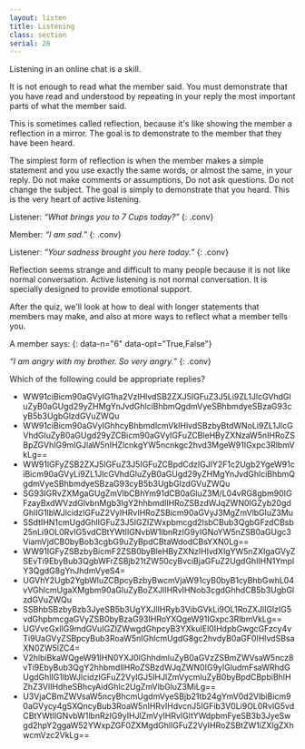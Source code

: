 ```yaml
---
layout: listen
title: Listening
class: section
serial: 28
---
```

Listening in an online chat is a skill.

It is not enough to read what the member said. You must demonstrate that you have read and understood by repeating in your reply the most important parts of what the member said.

This is sometimes called reflection, because it's like showing the member a reflection in a mirror. The goal is to demonstrate to the member that they have been heard.

The simplest form of reflection is when the member makes a simple statement and you use exactly the same words, or almost the same, in your reply. Do not make comments or assumptions, Do not ask questions. Do not change the subject. The goal is simply to demonstrate that you heard. This is the very heart of active listening.

Listener: *“What brings you to 7 Cups today?”*
{: .conv}

Member: *“I am sad.”*
{: .conv}

Listener: *“Your sadness brought you here today.”*
{: .conv}

Reflection seems strange and difficult to many people because it is not like normal conversation. Active listening is not normal conversation. It is specially designed to provide emotional support.

After the quiz, we'll look at how to deal with longer statements that members may make, and also at more ways to reflect what a member tells you.

A member says:
{: data-n="6" data-opt="True,False"}

*“I am angry with my brother. So very angry.”*
{: .conv}

Which of the following could be appropriate replies?

- WW91ciBicm90aGVyIG1ha2VzIHlvdSB2ZXJ5IGFuZ3J5Li9ZL1JlcGVhdGluZyB0aGUgd29yZHMgYnJvdGhlciBhbmQgdmVyeSBhbmdyeSBzaG93cyB5b3UgbGlzdGVuZWQu
- WW91ciBicm90aGVyIGhhcyBhbmdlcmVkIHlvdSBzbyBtdWNoLi9ZL1JlcGVhdGluZyB0aGUgd29yZCBicm90aGVyIGFuZCBleHByZXNzaW5nIHRoZSBpZGVhIG9mIGJlaW5nIHZlcnkgYW5ncnkgc2hvd3MgeW91IGxpc3RlbmVkLg==
- WW91IGFyZSB2ZXJ5IGFuZ3J5IGFuZCBpdCdzIGJlY2F1c2Ugb2YgeW91ciBicm90aGVyLi9ZL1JlcGVhdGluZyB0aGUgd29yZHMgYnJvdGhlciBhbmQgdmVyeSBhbmdyeSBzaG93cyB5b3UgbGlzdGVuZWQu
- SG93IGRvZXMgaGUgZmVlbCBhYm91dCB0aGluZ3M/L04vRG8gbm90IGFzayBxdWVzdGlvbnMgb3IgY2hhbmdlIHRoZSBzdWJqZWN0IGZyb20gdGhlIG1lbWJlcidzIGFuZ2VyIHRvIHRoZSBicm90aGVyJ3MgZmVlbGluZ3Mu
- SSdtIHN1cmUgdGhlIGFuZ3J5IGZlZWxpbmcgd2lsbCBub3QgbGFzdCBsb25nLi9OL0RvIG5vdCBtYWtlIGNvbW1lbnRzIG9yIGNoYW5nZSB0aGUgc3ViamVjdCB0byBob3cgbG9uZyBpdCBtaWdodCBsYXN0Lg==
- WW91IGFyZSBzbyBicmF2ZSB0byBleHByZXNzIHlvdXIgYW5nZXIgaGVyZSEvTi9EbyBub3QgbWFrZSBjb21tZW50cyBvciBjaGFuZ2UgdGhlIHN1YmplY3QgdG8gYnJhdmVyeS4=
- UGVhY2Ugb2YgbWluZCBpcyBzbyBwcmVjaW91cyB0byB1cyBhbGwhL04vVGhlcmUgaXMgbm90aGluZyBoZXJlIHRvIHNob3cgdGhhdCB5b3UgbGlzdGVuZWQu
- SSBhbSBzbyBzb3JyeSB5b3UgYXJlIHRyb3VibGVkLi9OL1RoZXJlIGlzIG5vdGhpbmcgaGVyZSB0byBzaG93IHRoYXQgeW91IGxpc3RlbmVkLg==
- UGVvcGxlIG9mdGVuIGZlZWwgdGhpcyB3YXkuIEl0IHdpbGwgcGFzcy4vTi9UaGVyZSBpcyBub3RoaW5nIGhlcmUgdG8gc2hvdyB0aGF0IHlvdSBsaXN0ZW5lZC4=
- V2hlbiBkaWQgeW91IHN0YXJ0IGhhdmluZyB0aGVzZSBmZWVsaW5ncz8vTi9EbyBub3QgY2hhbmdlIHRoZSBzdWJqZWN0IG9yIGludmFsaWRhdGUgdGhlIG1lbWJlcidzIGFuZ2VyIGJ5IHJlZmVycmluZyB0byBpdCBpbiBhIHZhZ3VlIHdheSBhcyAidGhlc2UgZmVlbGluZ3MiLg==
- U3VjaCBmZWVsaW5ncyBhcmUgdmVyeSBjb21tb24gYmV0d2VlbiBicm90aGVycy4gSXQncyBub3RoaW5nIHRvIHdvcnJ5IGFib3V0Li9OL0RvIG5vdCBtYWtlIGNvbW1lbnRzIG9yIHJlZmVyIHRvIGltYWdpbmFyeSB3b3JyeSwgd2hpY2ggaW52YWxpZGF0ZXMgdGhlIGFuZ2VyIHRoZSBtZW1iZXIgZXhwcmVzc2VkLg==
